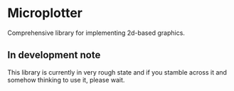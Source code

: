 # Microplotter

Comprehensive library for implementing 2d-based graphics.

## In development note

This library is currently in very rough state and if you stamble across it and somehow thinking to use it, please wait.
